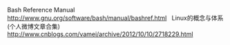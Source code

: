 Bash Reference Manual http://www.gnu.org/software/bash/manual/bashref.html   
Linux的概念与体系(个人微博文章合集) http://www.cnblogs.com/vamei/archive/2012/10/10/2718229.html
